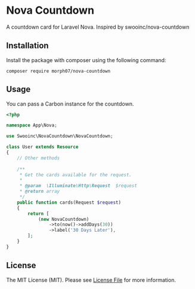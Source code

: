 # Nova Countdown

A countdown card for Laravel Nova. Inspired by swooinc/nova-countdown

## Installation

Install the package with composer using the following command:

```
composer require morph07/nova-countdown
```

## Usage

You can pass a Carbon instance for the countdown.

```php
<?php

namespace App\Nova;

use Swooinc\NovaCountdown\NovaCountdown;

class User extends Resource
{
    // Other methods
    
    /**
     * Get the cards available for the request.
     *
     * @param  \Illuminate\Http\Request  $request
     * @return array
     */
    public function cards(Request $request)
    {
        return [
            (new NovaCountdown)
                ->to(now()->addDays(30))
                ->label('30 Days Later'),
        ];
    }
}
```

## License

The MIT License (MIT). Please see [License File](https://github.com/swooinc/nova-countdown/blob/master/LICENSE) for more information.
